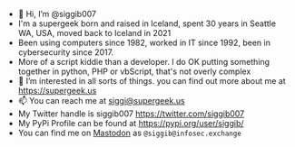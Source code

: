 - 👋 Hi, I’m @siggib007
- I'm a supergeek born and raised in Iceland, spent 30 years in Seattle WA, USA, moved back to Iceland in 2021
- Been using computers since 1982, worked in IT since 1992, been in cybersecurity since 2017.
- More of a script kiddie than a developer. I do OK putting something together in python, PHP or vbScript, that's not overly complex
- 👀 I’m interested in all sorts of things. you can find out more about me at https://supergeek.us
- 📫 You can reach me at siggi@supergeek.us
- My Twitter handle is siggib007 https://twitter.com/siggib007
- My PyPi Profile can be found at https://pypi.org/user/siggib/
- You can find me on <a rel="me" href="https://infosec.exchange/@siggib">Mastodon</a> as ``@siggib@infosec.exchange``

<!---
siggib007/siggib007 is a ✨ special ✨ repository because its `README.md` (this file) appears on your GitHub profile.
You can click the Preview link to take a look at your changes.
--->
